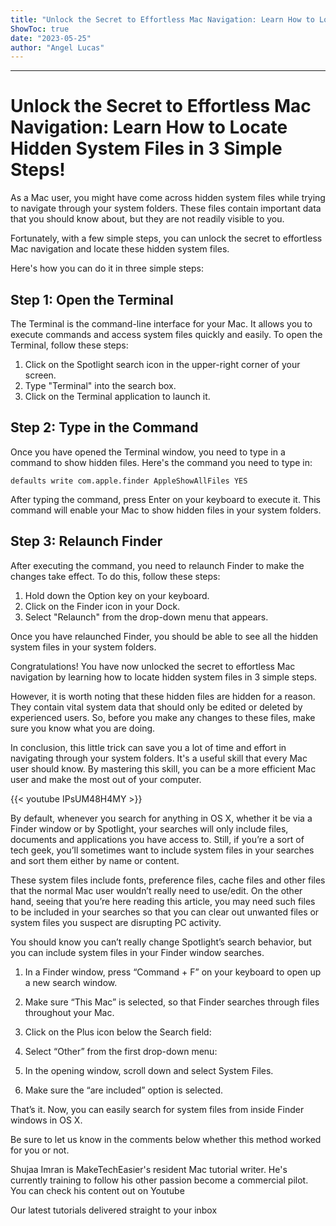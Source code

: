 ```yaml
---
title: "Unlock the Secret to Effortless Mac Navigation: Learn How to Locate Hidden System Files in 3 Simple Steps!"
ShowToc: true 
date: "2023-05-25"
author: "Angel Lucas"
---
```

*****
# Unlock the Secret to Effortless Mac Navigation: Learn How to Locate Hidden System Files in 3 Simple Steps!

As a Mac user, you might have come across hidden system files while trying to navigate through your system folders. These files contain important data that you should know about, but they are not readily visible to you.

Fortunately, with a few simple steps, you can unlock the secret to effortless Mac navigation and locate these hidden system files.

Here's how you can do it in three simple steps:

## Step 1: Open the Terminal

The Terminal is the command-line interface for your Mac. It allows you to execute commands and access system files quickly and easily. To open the Terminal, follow these steps:

1. Click on the Spotlight search icon in the upper-right corner of your screen.
2. Type "Terminal" into the search box.
3. Click on the Terminal application to launch it.

## Step 2: Type in the Command

Once you have opened the Terminal window, you need to type in a command to show hidden files. Here's the command you need to type in:

```
defaults write com.apple.finder AppleShowAllFiles YES
```

After typing the command, press Enter on your keyboard to execute it. This command will enable your Mac to show hidden files in your system folders.

## Step 3: Relaunch Finder

After executing the command, you need to relaunch Finder to make the changes take effect. To do this, follow these steps:

1. Hold down the Option key on your keyboard.
2. Click on the Finder icon in your Dock.
3. Select "Relaunch" from the drop-down menu that appears.

Once you have relaunched Finder, you should be able to see all the hidden system files in your system folders.

Congratulations! You have now unlocked the secret to effortless Mac navigation by learning how to locate hidden system files in 3 simple steps.

However, it is worth noting that these hidden files are hidden for a reason. They contain vital system data that should only be edited or deleted by experienced users. So, before you make any changes to these files, make sure you know what you are doing.

In conclusion, this little trick can save you a lot of time and effort in navigating through your system folders. It's a useful skill that every Mac user should know. By mastering this skill, you can be a more efficient Mac user and make the most out of your computer.

{{< youtube IPsUM48H4MY >}} 



By default, whenever you search for anything in OS X, whether it be via a Finder window or by Spotlight, your searches will only include files, documents and applications you have access to. Still, if you’re a sort of tech geek, you’ll sometimes want to include system files in your searches and sort them either by name or content.
 
These system files include fonts, preference files, cache files and other files that the normal Mac user wouldn’t really need to use/edit. On the other hand, seeing that you’re here reading this article, you may need such files to be included in your searches so that you can clear out unwanted files or system files you suspect are disrupting PC activity.
 
You should know you can’t really change Spotlight’s search behavior, but you can include system files in your Finder window searches.
 
1. In a Finder window, press “Command + F” on your keyboard to open up a new search window.
 
2. Make sure “This Mac” is selected, so that Finder searches through files throughout your Mac.
 
3. Click on the Plus icon below the Search field:
 
4. Select “Other” from the first drop-down menu:
 

 
5. In the opening window, scroll down and select System Files.
 
6. Make sure the “are included” option is selected.
 
That’s it. Now, you can easily search for system files from inside Finder windows in OS X.
 
Be sure to let us know in the comments below whether this method worked for you or not.
 
Shujaa Imran is MakeTechEasier's resident Mac tutorial writer. He's currently training to follow his other passion become a commercial pilot. You can check his content out on Youtube
 
Our latest tutorials delivered straight to your inbox




